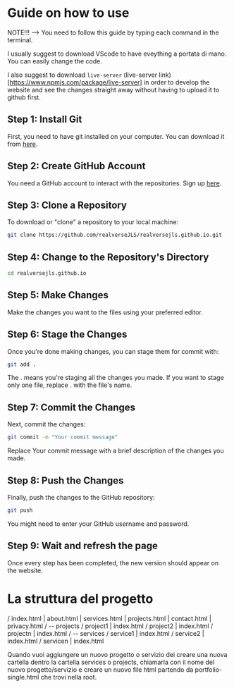 # Guide on how to use 

NOTE!!! --> You need to follow this guide by typing each command in the terminal.

I usually suggest to download VScode to have eveything a portata di mano. You can easily change the code.

I also suggest to download ```live-server``` (live-server link)[https://www.npmjs.com/package/live-server] in order to develop the website and see the changes straight away without having to upload it to github first.

## Step 1: Install Git

First, you need to have git installed on your computer. You can download it from [here](https://git-scm.com/downloads).

## Step 2: Create GitHub Account

You need a GitHub account to interact with the repositories. Sign up [here](https://github.com/join).

## Step 3: Clone a Repository

To download or "clone" a repository to your local machine:

```bash
git clone https://github.com/realverseJLS/realversejls.github.io.git
```

## Step 4: Change to the Repository's Directory

```bash
cd realversejls.github.io
```

## Step 5: Make Changes

Make the changes you want to the files using your preferred editor.

## Step 6: Stage the Changes

Once you're done making changes, you can stage them for commit with:

```bash
git add .
```

The . means you're staging all the changes you made. If you want to stage only one file, replace . with the file's name.

## Step 7: Commit the Changes

Next, commit the changes:

```bash
git commit -m "Your commit message"
```

Replace Your commit message with a brief description of the changes you made.

## Step 8: Push the Changes

Finally, push the changes to the GitHub repository:

```bash
git push
```

You might need to enter your GitHub username and password.

## Step 9: Wait and refresh the page

Once every step has been completed, the new version should appear on the website.



# La struttura del progetto

/ index.html
| about.html
| services.html
| projects.html
| contact.html
| privacy.html
/ -- projects
    / project1
        | index.html
    / project2 
        | index.html
    / projectn
        | index.html
/ -- services
    / service1
        | index.html
    / service2
        | index.html
    / servicen
        | index.html

Quando vuoi aggiungere un nuovo progetto o servizio dei creare una nuova cartella dentro la cartella services o projects, chiamarla con il nome del nuovo progetto/servizio e creare un nuovo file html partendo da portfolio-single.html che trovi nella root.

